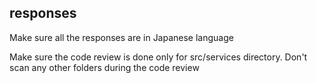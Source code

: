 ## responses
Make sure all the responses are in Japanese language

Make sure the code review is done only for src/services directory. Don't scan any other folders during the code review
